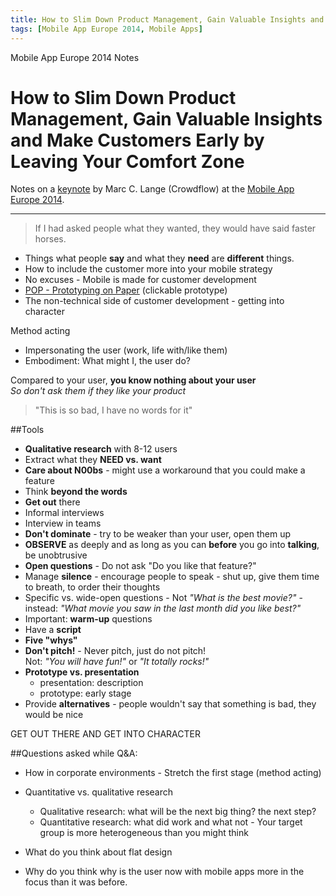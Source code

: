 ```yaml
---
title: How to Slim Down Product Management, Gain Valuable Insights and Make Customers Early by Leaving Your Comfort Zone (Marc C. Lange)
tags: [Mobile App Europe 2014, Mobile Apps]
---
```


Mobile App Europe 2014 Notes

How to Slim Down Product Management, Gain Valuable Insights and Make Customers Early by Leaving Your Comfort Zone
===
Notes on a [keynote](http://mobileappeurope.com/talks/keynote-mobile-customer-development/ "How to Slim Down Product Management, Gain Valuable Insights and Make Customers Early by Leaving Your Comfort Zone")
by Marc C. Lange (Crowdflow) 
at the [Mobile App Europe 2014](http://mobileappeurope.com/).

---
> If I had asked people what they wanted, they would have said faster horses.

* Things what people **say** and what they **need** are **different** things.
* How to include the customer more into your mobile strategy
* No excuses - Mobile is made for customer development
* [POP - Prototyping on Paper](https://play.google.com/store/apps/details?id=in.woomoo.pop&hl=en) (clickable prototype)
* The non-technical side of customer development - getting into character

Method acting

* Impersonating the user (work, life with/like them)
* Embodiment: What might I, the user do?

Compared to your user, **you know nothing about your user**  
*So don't ask them if they like your product*
> "This is so bad, I have no words for it"

##Tools
* **Qualitative research** with 8-12 users
* Extract what they **NEED vs. want**
* **Care about N00bs** - might use a workaround that you could make a feature
* Think **beyond the words**
* **Get out** there
* Informal interviews
* Interview in teams
* **Don't dominate** - try to be weaker than your user, open them up
* **OBSERVE** as deeply and as long as you can **before** you go into **talking**, be unobtrusive 
* **Open questions** - Do not ask "Do you like that feature?"
* Manage **silence** - encourage people to speak - shut up, give them time to breath, to order their thoughts
* Specific vs. wide-open questions -  Not *"What is the best movie?"* - instead: *"What movie you saw in the last month did you like best?"*
* Important: **warm-up** questions
* Have a **script**
* **Five "whys"**
* **Don't pitch!** - Never pitch, just do not pitch!  
 Not: *"You will have fun!"* or *"It totally rocks!"*
* **Prototype vs. presentation**
    * presentation: description
    * prototype: early stage
* Provide **alternatives** - people wouldn't say that something is bad, they would be nice

GET OUT THERE AND GET INTO CHARACTER

##Questions asked while Q&A:

* How in corporate environments - Stretch the first stage (method acting)

* Quantitative vs. qualitative research
    * Qualitative research: what will be the next big thing? the next step?
    * Quantitative research: what did work and what not - Your target group is more heterogeneous than you might think
* What do you think about flat design
* Why do you think why is the user now with mobile apps more in the focus than it was before.

